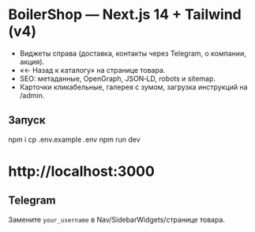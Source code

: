 # BoilerShop — Next.js 14 + Tailwind (v4)
- Виджеты справа (доставка, контакты через Telegram, о компании, акция).
- «← Назад к каталогу» на странице товара.
- SEO: метаданные, OpenGraph, JSON‑LD, robots и sitemap.
- Карточки кликабельные, галерея с зумом, загрузка инструкций на /admin.

## Запуск
npm i
cp .env.example .env
npm run dev
# http://localhost:3000

## Telegram
Замените `your_username` в Nav/SidebarWidgets/странице товара.
